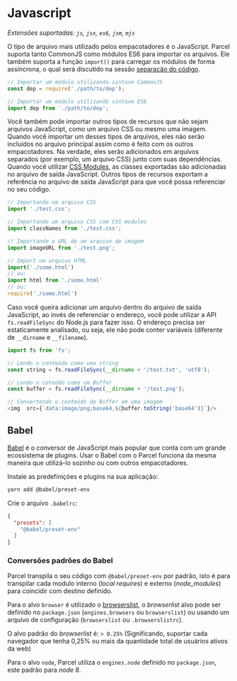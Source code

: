 # Javascript

*Extensões suportadas: `js`, `jsx`, `es6`, `jsm`, `mjs`*

O tipo de arquivo mais utilizado pelos empacotadores é o JavaScript. Parcel suporta tanto CommonJS como módulos ES6 para importar os arquivos. Ele também suporta a função `import()` para carregar os módulos de forma assíncrona, o qual será discutido na sessão [separação do código](code_splitting.html).

```javascript
// Importar um módulo utilizando sintaxe CommonJS
const dep = require('./path/to/dep');

// Importar um módulo utilizando sintaxe ES6
import dep from './path/to/dep';
```

Você também pode importar outros tipos de recursos que não sejam arquivos JavaScript, como um arquivo CSS ou mesmo uma imagem. Quando você importar um desses tipos de arquivos, eles não serão incluídos no arquivo principal assim como é feito com os outros empacotadores. Na verdade, eles serão adicionados em arquivos separados (por exemplo, um arquivo CSS) junto com suas dependências. Quando você utilizar [CSS Modules](https://github.com/css-modules/css-modules), as classes exportadas são adicionadas no arquivo de saída JavaScript. Outros tipos de recursos exportam a referência no arquivo de saída JavaScript para que você possa referenciar no seu código.

```javascript
// Importando um arquivo CSS
import './test.css';

// Importando um arquivo CSS com CSS modules
import classNames from './test.css';

// Importando a URL de um arquivo de imagem
import imageURL from './test.png';

// Import um arquivo HTML
import('./some.html')
// ou:
import html from './some.html'
// ou:
require('./some.html')
```

Caso você queira adicionar um arquivo dentro do arquivo de saída JavaScript, ao invés de referenciar o endereço, você pode utilizar a API `fs.readFileSync` do Node.js para fazer isso. O endereço precisa ser estaticamente analisado, ou seja, ele não pode conter variáveis (diferente de `__dirname` e `__filename`).

```javascript
import fs from 'fs';

// Lendo o conteúdo como uma string
const string = fs.readFileSync(__dirname + '/test.txt', 'utf8');

// Lendo o coteúdo como um Buffer
const buffer = fs.readFileSync(__dirname + '/test.png');

// Convertendo o conteúdo do Buffer em uma imagem
<img  src={`data:image/png;base64,${buffer.toString('base64')}`}/>
```

## Babel

[Babel](https://babeljs.io) é o conversor de JavaScript mais popular que conta com um grande ecossistema de plugins. Usar o Babel com o Parcel funciona da mesma maneira que utilizá-lo sozinho ou com outros empacotadores.

Instale as predefinições e plugins na sua aplicação:

```bash
yarn add @babel/preset-env
```

Crie o arquivo `.babelrc`:

```json
{
  "presets": [
    "@babel/preset-env"
  ]
}
```

### Conversões padrões do Babel

Parcel transpila o seu código com `@babel/preset-env` por padrão, isto é para transpilar cada modulo interno (*local requires*) e externo (*node_modules*) para coincidir com destino definido.

Para o alvo `browser` é utilizado o [browserslist](https://github.com/browserslist/browserslist), o *browserlist* alvo pode ser definido no `package.json` (`engines.browsers` ou `browserslist`) ou usando um arquivo de configuração (`browserslist` ou `.browserslistrc`).

O alvo padrão do *browserlist* é: `> 0.25%` (Significando, suportar cada navegador que tenha 0,25% ou mais da quantidade total de usuários ativos da web)

Para o alvo `node`, Parcel utiliza o `engines.node` definido no `package.json`, este padrão para *node 8*.
